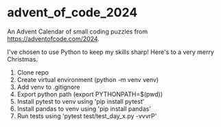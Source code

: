 # advent_of_code_2024
An Advent Calendar of small coding puzzles from https://adventofcode.com/2024.

I've chosen to use Python to keep my skills sharp! Here's to a very merry Christmas.

1. Clone repo
2. Create virtual environment (python -m venv venv)
3. Add venv to .gitignore
4. Export python path (export PYTHONPATH=$(pwd))
5. Install pytest to venv using 'pip install pytest'
6. Install pandas to venv using 'pip install pandas'
7. Run tests using 'pytest test/test_day_x.py -vvvrP'